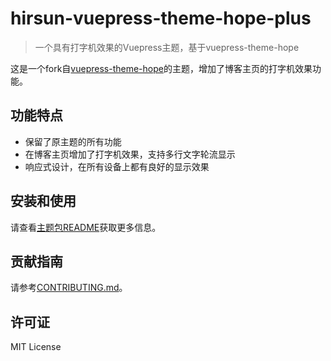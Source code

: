 # hirsun-vuepress-theme-hope-plus

> 一个具有打字机效果的Vuepress主题，基于vuepress-theme-hope

这是一个fork自[vuepress-theme-hope](https://github.com/vuepress-theme-hope/vuepress-theme-hope)的主题，增加了博客主页的打字机效果功能。

## 功能特点

- 保留了原主题的所有功能
- 在博客主页增加了打字机效果，支持多行文字轮流显示
- 响应式设计，在所有设备上都有良好的显示效果

## 安装和使用

请查看[主题包README](./packages/theme/README.md)获取更多信息。

## 贡献指南

请参考[CONTRIBUTING.md](./CONTRIBUTING.md)。

## 许可证

MIT License